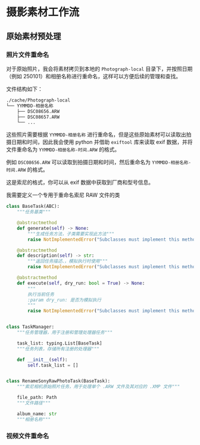 # 摄影素材工作流

## 原始素材预处理

### 照片文件重命名

对于原始照片，我会将素材拷贝到本地的 `Photograph-local` 目录下，并按照日期（例如 250101）和相册名称进行重命名，这样可以方便后续的管理和查找。

文件结构如下：

```bash
./cache/Photograph-local
└── YYMMDD-相册名称
    ├── DSC08656.ARW
    ├── DSC08657.ARW
    └── ...
```

这些照片需要根据 `YYMMDD-相册名称` 进行重命名，但是这些原始素材可以读取出拍摄日期和时间，因此我会使用 python 并借助 `exiftool` 库来读取 exif 数据，并将文件重命名为 `YYMMDD-相册名称-时间.ARW` 的格式。

例如 `DSC08656.ARW` 可以读取到拍摄日期和时间，然后重命名为 `YYMMDD-相册名称-时间.ARW` 的格式。

这是索尼的格式，你可以从 exif 数据中获取到厂商和型号信息。

我需要定义一个专用于重命名索尼 RAW 文件的类

```python
class BaseTask(ABC):
    """任务基类"""

    @abstractmethod
    def generate(self) -> None:
        """生成任务方法，子类需要实现此方法"""
        raise NotImplementedError("Subclasses must implement this method")

    @abstractmethod
    def description(self) -> str:
        """返回任务描述、，模拟执行时使用"""
        raise NotImplementedError("Subclasses must implement this method")

    @abstractmethod
    def execute(self, dry_run: bool = True) -> None:
        """
        执行当前任务
        :param dry_run: 是否为模拟执行
        """
        raise NotImplementedError("Subclasses must implement this method")


class TaskManager:
    """任务管理器，用于注册和管理处理器任务"""

    task_list: typing.List[BaseTask]
    """任务列表，存储所有注册的处理器"""

    def __init__(self):
        self.task_list = []


class RenameSonyRawPhotoTask(BaseTask):
    """索尼相机原始照片任务，用于处理单个 .ARW 文件及其对应的 .XMP 文件"""

    file_path: Path
    """文件路径"""

    album_name: str
    """相册名称"""
```

### 视频文件重命名
